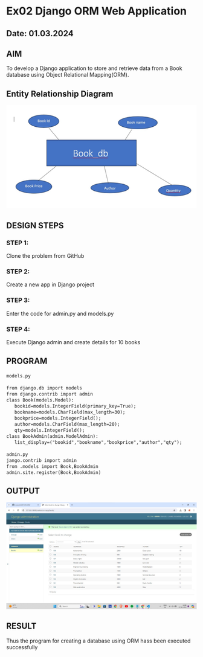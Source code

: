 # Ex02 Django ORM Web Application
## Date: 01.03.2024

## AIM
To develop a Django application to store and retrieve data from a Book database using Object Relational Mapping(ORM).

## Entity Relationship Diagram

![Alt text](<WhatsApp Image 2024-02-29 at 13.54.08_fb9576a0.jpg>)

## DESIGN STEPS

### STEP 1:
Clone the problem from GitHub

### STEP 2:
Create a new app in Django project

### STEP 3:
Enter the code for admin.py and models.py

### STEP 4:
Execute Django admin and create details for 10 books

## PROGRAM

```
models.py

from django.db import models
from django.contrib import admin
class Book(models.Model):
   bookid=models.IntegerField(primary_key=True);
   bookname=models.CharField(max_length=30);
   bookprice=models.IntegerField();
   author=models.CharField(max_length=20);
   qty=models.IntegerField();
class BookAdmin(admin.ModelAdmin):
   list_display=("bookid","bookname","bookprice","author","qty");

admin.py
jango.contrib import admin
from .models import Book,BookAdmin
admin.site.register(Book,BookAdmin)

```

## OUTPUT

![alt text](<WhatsApp Image 2024-03-01 at 08.10.35_9238ecef.jpg>)


## RESULT
Thus the program for creating a database using ORM hass been executed successfully
